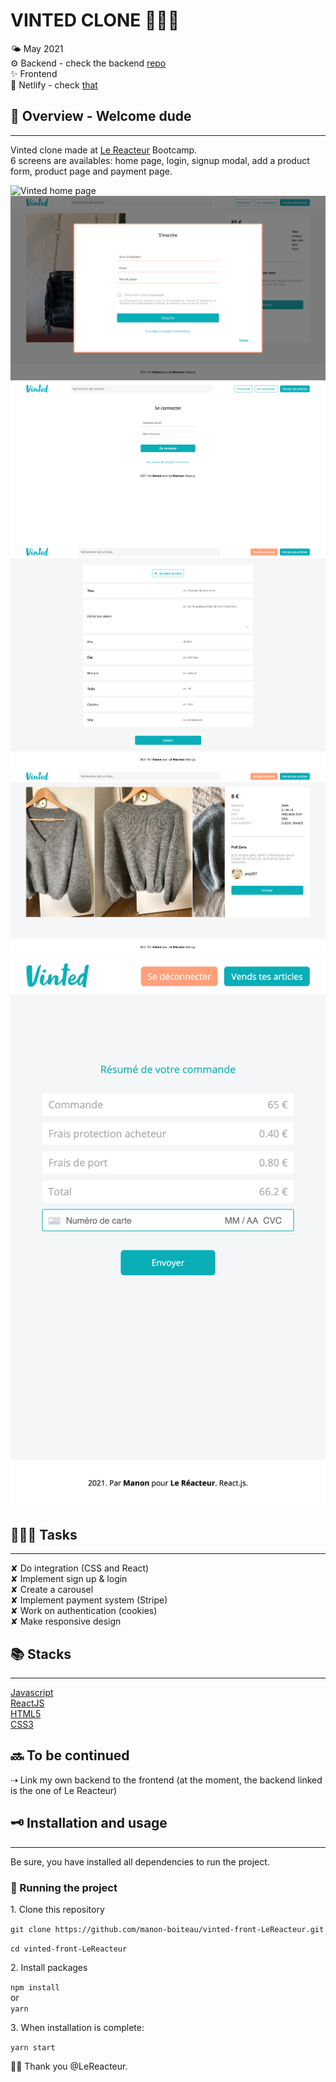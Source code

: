 # VINTED CLONE 🎒👗👟

🌤 May 2021  
⚙️ Backend - check the backend [repo](https://github.com/manon-boiteau/vinted-LeReacteur.git)  
✨ Frontend  
🔗 Netlify - check [that](https://myvinted-lereacteur-2021.netlify.app/)

## 🌈 Overview - Welcome dude

---

Vinted clone made at [Le Reacteur](https://www.lereacteur.io/) Bootcamp.  
6 screens are availables: home page, login, signup modal, add a product form, product page and payment page.

![Vinted home page](src/assets/img/home-page-vinted.png)
![Vinted signup](src/assets/img/signup-vinted.png)
![Vinted login](src/assets/img/login-vinted.png)
![Vinted add offer](src/assets/img/add-offer-vinted.png)
![Vinted offer](src/assets/img/offer-vinted.png)
![Vinted payment](src/assets/img/payment-vinted-mobile.png)

## 👩🏻‍💻 Tasks

---

✘ Do integration (CSS and React)  
✘ Implement sign up & login  
✘ Create a carousel  
✘ Implement payment system (Stripe)  
✘ Work on authentication (cookies)  
✘ Make responsive design

## 📚 Stacks

---

[Javascript](https://www.w3schools.com/js/default.asp)  
[ReactJS](https://fr.reactjs.org/docs/getting-started.html)  
[HTML5](https://www.w3schools.com/html/default.asp)  
[CSS3](https://www.w3schools.com/css/default.asp)

## 🔜 To be continued

⇢ Link my own backend to the frontend (at the moment, the backend linked is the one of Le Reacteur)

## 🗝 Installation and usage

---

Be sure, you have installed all dependencies to run the project.

### 🚙 Running the project

1️. Clone this repository

`git clone https://github.com/manon-boiteau/vinted-front-LeReacteur.git`

`cd vinted-front-LeReacteur`

2️. Install packages

`npm install`  
or  
`yarn`

3️. When installation is complete:

`yarn start`

🙏🏻 Thank you @LeReacteur.
